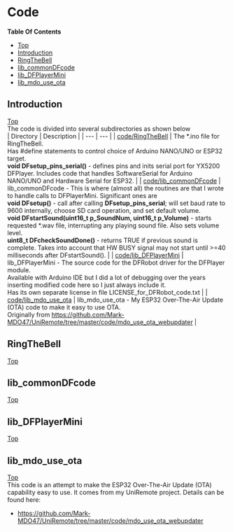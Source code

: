 # Code

**Table Of Contents**
* [Top](#code "Top")
* [Introduction](#introduction "Introduction")
* [RingTheBell](#ringthebell "RingTheBell")
* [lib_commonDFcode](#lib_commondfcode "lib_commonDFcode")
* [lib_DFPlayerMini](#lib_dfplayermini "lib_DFPlayerMini")
* [lib_mdo_use_ota](#lib_mdo_use_ota "lib_mdo_use_ota")

## Introduction
[Top](#code "Top")<br>
The code is divided into several subdirectories as shown below<br>
| Directory | Description |
| --- | --- |
| [code/RingTheBell](https://github.com/Mark-MDO47/RingTheBell/tree/master/code/RingTheBell "RingTheBell - the *.ino containing #defines to define compile options") | The *.ino file for RingTheBell.<br>  Has #define statements to control choice of Arduino NANO/UNO or ESP32 target.<br>  **void DFsetup_pins_serial()** - defines pins and inits serial port for YX5200 DFPlayer. Includes code that handles SoftwareSerial for Arduino NANO/UNO and Hardware Serial for ESP32. |
| [code/lib_commonDFcode](https://github.com/Mark-MDO47/RingTheBell/tree/master/code/lib_commonDFcode "lib_commonDFcode") | lib_commonDFcode - This is where (almost all) the routines are that I wrote to handle calls to DFPlayerMini. Significant ones are<br>  **void DFsetup()** - call after calling **DFsetup_pins_serial**; will set baud rate to 9600 internally, choose SD card operation, and set default volume.<br>  **void  DFstartSound(uint16_t p_SoundNum, uint16_t p_Volume)** - starts requested *.wav file, interrupting any playing sound file. Also sets volume level.<br>  **uint8_t DFcheckSoundDone()** - returns TRUE if previous sound is complete. Takes into account that HW BUSY signal may not start until >=40 milliseconds after DFstartSound(). |
| [code/lib_DFPlayerMini](https://github.com/Mark-MDO47/RingTheBell/tree/master/code/lib_DFPlayerMini "lib_DFPlayerMini") | lib_DFPlayerMini - The source code for the DFRobot driver for the DFPlayer module.<br>  Available with Arduino IDE but I did a lot of debugging over the years inserting modified code here so I just always include it.<br>  Has its own separate license in file LICENSE_for_DFRobot_code.txt |
| [code/lib_mdo_use_ota](https://github.com/Mark-MDO47/RingTheBell/tree/master/code/lib_mdo_use_ota "lib_mdo_use_ota") | lib_mdo_use_ota - My ESP32 Over-The-Air Update (OTA) code to make it easy to use OTA.<br>  Originally from https://github.com/Mark-MDO47/UniRemote/tree/master/code/mdo_use_ota_webupdater |


## RingTheBell
[Top](#code "Top")<br>

## lib_commonDFcode
[Top](#code "Top")<br>

## lib_DFPlayerMini
[Top](#code "Top")<br>

## lib_mdo_use_ota
[Top](#code "Top")<br>
This code is an attempt to make the ESP32 Over-The-Air Update (OTA) capability easy to use. It comes from my UniRemote project. Details can be found here:
- https://github.com/Mark-MDO47/UniRemote/tree/master/code/mdo_use_ota_webupdater
